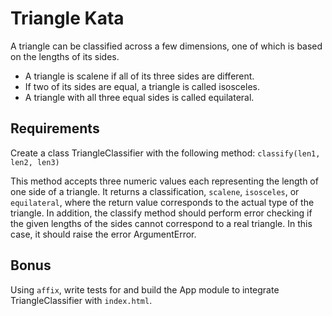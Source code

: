# Triangle Kata
A triangle can be classified across a few dimensions, one of which is based on
the lengths of its sides.

- A triangle is scalene if all of its three sides are different.
- If two of its sides are equal, a triangle is called isosceles.
- A triangle with all three equal sides is called equilateral.

## Requirements
Create a class TriangleClassifier with the following method: 
`classify(len1, len2, len3)`

This method accepts three numeric values each representing the length of one
side of a triangle. It returns a classification, `scalene`, `isosceles`, or 
`equilateral`, where the return value corresponds to the actual type of the 
triangle.  In addition, the classify method should perform error checking if the 
given lengths of the sides cannot correspond to a real triangle. In this case, 
it should raise the error ArgumentError.

## Bonus
Using `affix`, write tests for and build the App module to integrate
TriangleClassifier with `index.html`.
 

